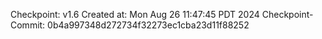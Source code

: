 Checkpoint: v1.6
Created at: Mon Aug 26 11:47:45 PDT 2024
Checkpoint-Commit: 0b4a997348d272734f32273ec1cba23d11f88252
